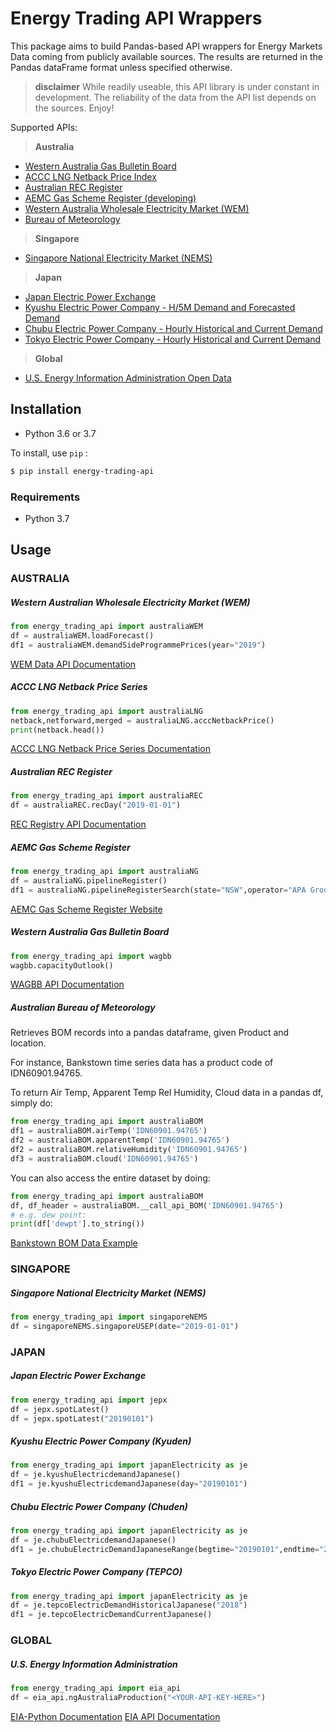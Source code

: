 # Energy Trading API Wrappers
This package aims to build Pandas-based API wrappers for Energy Markets Data coming from publicly available sources.
The results are returned in the Pandas dataFrame format unless specified otherwise.

> **disclaimer** While readily useable, this API library is under constant in development. The reliability of the data from  the API list depends on the sources.
 Enjoy!

Supported APIs:
> **Australia**
- [Western Australia Gas Bulletin Board](https://gbbwa.aemo.com.au/)
- [ACCC LNG Netback Price Index](https://www.accc.gov.au/regulated-infrastructure/energy/gas-inquiry-2017-2020/lng-netback-price-series)
- [Australian REC Register](https://www.rec-registry.gov.au/)
- [AEMC Gas Scheme Register (developing)](https://www.aemc.gov.au/energy-system/gas/gas-scheme-register)
- [Western Australia Wholesale Electricity Market (WEM)](http://data.wa.aemo.com.au/#)
- [Bureau of Meteorology](http://www.bom.gov.au/)

> **Singapore**
- [Singapore National Electricity Market (NEMS)](https://www.emcsg.com/)


> **Japan**
- [Japan Electric Power Exchange](http://www.jepx.org/)
- [Kyushu Electric Power Company - H/5M Demand and Forecasted Demand](http://www.kyuden.co.jp)
- [Chubu Electric Power Company - Hourly Historical and Current Demand](http://denki-yoho.chuden.jp)
- [Tokyo Electric Power Company - Hourly Historical and Current Demand](http://tepco.co.jp)
> **Global**
- [U.S. Energy Information Administration Open Data](https://www.eia.gov/opendata/)

## Installation
* Python 3.6 or 3.7

To install,  use `pip` :
```bash
$ pip install energy-trading-api
```

### Requirements
* Python 3.7


## Usage
### AUSTRALIA
##### Western Australian Wholesale Electricity Market (WEM)
```python
from energy_trading_api import australiaWEM 
df = australiaWEM.loadForecast()
df1 = australiaWEM.demandSideProgrammePrices(year="2019")

```   
[WEM Data API Documentation](http://data.wa.aemo.com.au/#)

##### ACCC LNG Netback Price Series
```python
from energy_trading_api import australiaLNG
netback,netforward,merged = australiaLNG.acccNetbackPrice()
print(netback.head())
```   

[ACCC LNG Netback Price Series Documentation](https://www.accc.gov.au/system/files/Guide%20to%20the%20LNG%20netback%20price%20series%20-%20October%202018.pdf)


##### Australian REC Register
```python
from energy_trading_api import australiaREC 
df = australiaREC.recDay("2019-01-01")

```   
[REC Registry API Documentation](http://www.cleanenergyregulator.gov.au/DocumentAssets/Pages/REC-Registry-API-specifications.aspx)


##### AEMC Gas Scheme Register
```python
from energy_trading_api import australiaNG 
df = australiaNG.pipelineRegister()
df1 = australiaNG.pipelineRegisterSearch(state="NSW",operator="APA Group")

```   
[AEMC Gas Scheme Register Website](https://www.aemc.gov.au/energy-system/gas/gas-scheme-register)

##### Western Australia Gas Bulletin Board
```python
from energy_trading_api import wagbb 
wagbb.capacityOutlook()
```    
[WAGBB API Documentation](https://gbbwa.aemo.com.au/api/v1/document/1f2bc41e-3e42-41eb-86f7-4a10d2d6e4bc/content)

##### Australian Bureau of Meteorology
Retrieves BOM records into a pandas dataframe, given Product and location.

For instance, Bankstown time series data has a product code of IDN60901.94765.

To return Air Temp, Apparent Temp Rel Humidity, Cloud data in a pandas df, simply do:

```python
from energy_trading_api import australiaBOM 
df1 = australiaBOM.airTemp('IDN60901.94765')
df2 = australiaBOM.apparentTemp('IDN60901.94765')
df2 = australiaBOM.relativeHumidity('IDN60901.94765')
df3 = australiaBOM.cloud('IDN60901.94765')

```    

You can also access the entire dataset by doing:

```python
from energy_trading_api import australiaBOM 
df, df_header = australiaBOM.__call_api_BOM('IDN60901.94765')
# e.g. dew point:
print(df['dewpt'].to_string())
```    


[Bankstown BOM Data Example](http://www.bom.gov.au/products/IDN60901/IDN60901.94765.shtml)



 ### SINGAPORE
##### Singapore National Electricity Market (NEMS)

```python
from energy_trading_api import singaporeNEMS 
df = singaporeNEMS.singaporeUSEP(date="2019-01-01")
```    

### JAPAN
##### Japan Electric Power Exchange
```python
from energy_trading_api import jepx 
df = jepx.spotLatest()
df = jepx.spotLatest("20190101")
```  

##### Kyushu Electric Power Company (Kyuden)
```python
from energy_trading_api import japanElectricity as je 
df = je.kyushuElectricdemandJapanese()
df1 = je.kyushuElectricdemandJapanese(day="20190101")
```  
 ##### Chubu Electric Power Company (Chuden)
```python
from energy_trading_api import japanElectricity as je 
df = je.chubuElectricdemandJapanese()
df1 = je.chubuElectricDemandJapaneseRange(begtime="20190101",endtime="20190101")
```  

 ##### Tokyo Electric Power Company (TEPCO)
```python
from energy_trading_api import japanElectricity as je 
df = je.tepcoElectricDemandHistoricalJapanese("2018")
df1 = je.tepcoElectricDemandCurrentJapanese()
```  


### GLOBAL
##### U.S. Energy Information Administration
```python
from energy_trading_api import eia_api 
df = eia_api.ngAustraliaProduction("<YOUR-API-KEY-HERE>")
```    
[EIA-Python Documentation](https://github.com/mra1385/EIA-python)
[EIA API Documentation](https://www.eia.gov/opendata/commands.php)